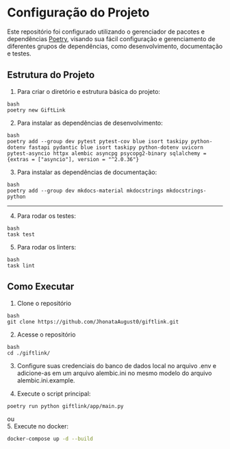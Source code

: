 # Configuração do Projeto

Este repositório foi configurado utilizando o gerenciador de pacotes e dependências [Poetry](https://python-poetry.org), visando sua fácil configuração e gerenciamento de diferentes grupos de dependências, como desenvolvimento, documentação e testes.

## Estrutura do Projeto

1. Para criar o diretório e estrutura básica do projeto:
  ```
  bash
  poetry new GiftLink
  ```

2. Para instalar as dependências de desenvolvimento:
  ```
  bash
  poetry add --group dev pytest pytest-cov blue isort taskipy python-dotenv fastapi pydantic blue isort taskipy python-dotenv uvicorn pytest-asyncio httpx alembic asyncpg psycopg2-binary sqlalchemy = {extras = ["asyncio"], version = "^2.0.36"}
  ```

3. Para instalar as dependências de documentação:
  ```
  bash
  poetry add --group dev mkdocs-material mkdocstrings mkdocstrings-python
  ```
****

4. Para rodar os testes:
  ```
  bash
  task test
  ```

5. Para rodar os linters:
  ```
  bash
  task lint
  ```

## Como Executar

1. Clone o repositório
```
bash 
git clone https://github.com/JhonataAugust0/giftlink.git
```

2. Acesse o repositório
```
bash 
cd ./giftlink/
```

3. Configure suas credenciais do banco de dados local no arquivo .env e adicione-as em um arquivo alembic.ini no mesmo modelo do arquivo alembic.ini.example.

4. Execute o script principal:
```bash
poetry run python giftlink/app/main.py
```
ou   
5. Execute no docker:
```bash
docker-compose up -d --build
```